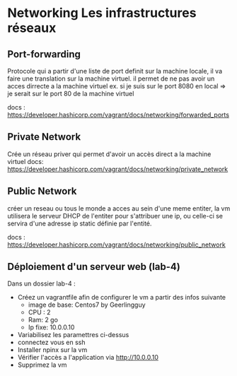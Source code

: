 # Networking Les infrastructures réseaux

## Port-forwarding

Protocole qui a partir d'une liste de port definit sur la machine locale, il va faire une translation sur la machine virtuel.
il permet de ne pas avoir un acces dirrecte a la machine virtuel
ex. si je suis sur le port 8080 en local => je serait sur le port 80 de la machine virtuel

docs : https://developer.hashicorp.com/vagrant/docs/networking/forwarded_ports

## Private Network

Crée un réseau priver qui permet d'avoir un accès direct a la machine virtuel
docs: https://developer.hashicorp.com/vagrant/docs/networking/private_network

## Public Network

créer un reseau ou tous le monde a acces au sein d'une meme entiter,
la vm utilisera le serveur DHCP de l'entiter pour s'attribuer une ip,
ou celle-ci se servira d'une adresse ip static définie par l'entité.

docs : https://developer.hashicorp.com/vagrant/docs/networking/public_network

## Déploiement d'un serveur web (lab-4)

Dans un dossier lab-4 :

- Créez un vagrantfile afin de configurer le vm a partir des infos suivante
  - image de base: Centos7 by Geerlingguy
  - CPU : 2
  - Ram: 2 go
  - Ip fixe: 10.0.0.10
- Variabilisez les paramettres ci-dessus
- connectez vous en ssh
- Installer npinx sur la vm
- Vérifier l'accès a l'application via http://10.0.0.10
- Supprimez la vm
